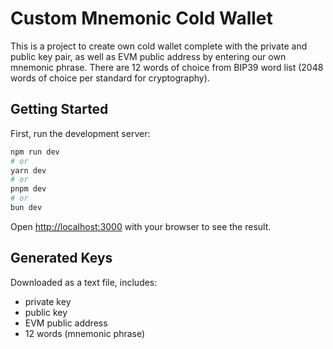 # Custom Mnemonic Cold Wallet

This is a project to create own cold wallet complete with the private and public key pair, as well as EVM public address by entering our own mnemonic phrase.
There are 12 words of choice from BIP39 word list (2048 words of choice per standard for cryptography).

## Getting Started

First, run the development server:

```bash
npm run dev
# or
yarn dev
# or
pnpm dev
# or
bun dev
```

Open [http://localhost:3000](http://localhost:3000) with your browser to see the result.

## Generated Keys
Downloaded as a text file, includes:
- private key
- public key
- EVM public address
- 12 words (mnemonic phrase)

